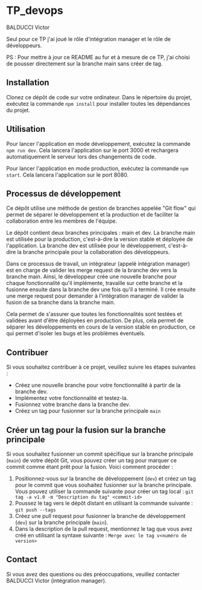 # TP_devops
BALDUCCI Victor

Seul pour ce TP j'ai joué le rôle d'intégration manager et le rôle de développeurs. 

PS : Pour mettre à jour ce README au fur et à mesure de ce TP, j'ai choisi de pousser directement sur la branche main sans créer de tag.

## Installation

Clonez ce dépôt de code sur votre ordinateur.
Dans le répertoire du projet, exécutez la commande `npm install` pour installer toutes les dépendances du projet.

## Utilisation

Pour lancer l'application en mode développement, exécutez la commande `npm run dev`. Cela lancera l'application sur le port 3000 et rechargera automatiquement le serveur lors des changements de code.
 
Pour lancer l'application en mode production, exécutez la commande `npm start`. Cela lancera l'application sur le port 8080.

## Processus de développement

Ce dépôt utilise une méthode de gestion de branches appelée "Git flow" qui permet de séparer le développement et la production et de faciliter la collaboration entre les membres de l'équipe.

Le dépôt contient deux branches principales : main et dev. La branche main est utilisée pour la production, c'est-à-dire la version stable et déployée de l'application. La branche dev est utilisée pour le développement, c'est-à-dire la branche principale pour la collaboration des développeurs.

Dans ce processus de travail, un intégrateur (appelé intégration manager) est en charge de valider les merge request de la branche dev vers la branche main. Ainsi, le développeur crée une nouvelle branche pour chaque fonctionnalité qu'il implémente, travaille sur cette branche et la fusionne ensuite dans la branche dev une fois qu'il a terminé. Il crée ensuite une merge request pour demander à l'intégration manager de valider la fusion de sa branche dans la branche main.

Cela permet de s'assurer que toutes les fonctionnalités sont testées et validées avant d'être déployées en production. De plus, cela permet de séparer les développements en cours de la version stable en production, ce qui permet d'isoler les bugs et les problèmes éventuels.

## Contribuer

Si vous souhaitez contribuer à ce projet, veuillez suivre les étapes suivantes :
- Créez une nouvelle branche pour votre fonctionnalité à partir de la branche dev.
- Implémentez votre fonctionnalité et testez-la.
- Fusionnez votre branche dans la branche dev.
- Créez un tag pour fusionner sur la branche principale `main`

## Créer un tag pour la fusion sur la branche principale

Si vous souhaitez fusionner un commit spécifique sur la branche principale (`main`) de votre dépôt Git, vous pouvez créer un tag pour marquer ce commit comme étant prêt pour la fusion. Voici comment procéder :

1.  Positionnez-vous sur la branche de développement (`dev`) et créez un tag pour le commit que vous souhaitez fusionner sur la branche principale. Vous pouvez utiliser la commande suivante pour créer un tag local : `git tag -a v1.0 -m "Description du tag" <commit-id>`
2. Poussez le tag vers le dépôt distant en utilisant la commande suivante : `git push --tags`
3.  Créez une pull request pour fusionner la branche de développement (`dev`) sur la branche principale (`main`).
4.  Dans la description de la pull request, mentionnez le tag que vous avez créé en utilisant la syntaxe suivante : `Merge avec le tag v<numéro de version>`

## Contact

Si vous avez des questions ou des préoccupations, veuillez contacter BALDUCCI Victor (intégration manager).